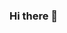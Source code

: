 ### Hi there 👋

<!--
- 🔭 I’m currently working on DevOps
- 🌱 I’m currently learning DevOps
- 👯 I’m looking to collaborate on DevOps Projects
- 🤔 I’m looking for help with DevOps Projects
- 💬 Ask me about DevOps
- 📫 How to reach me: hvinze.hv@gmail.com
-->
